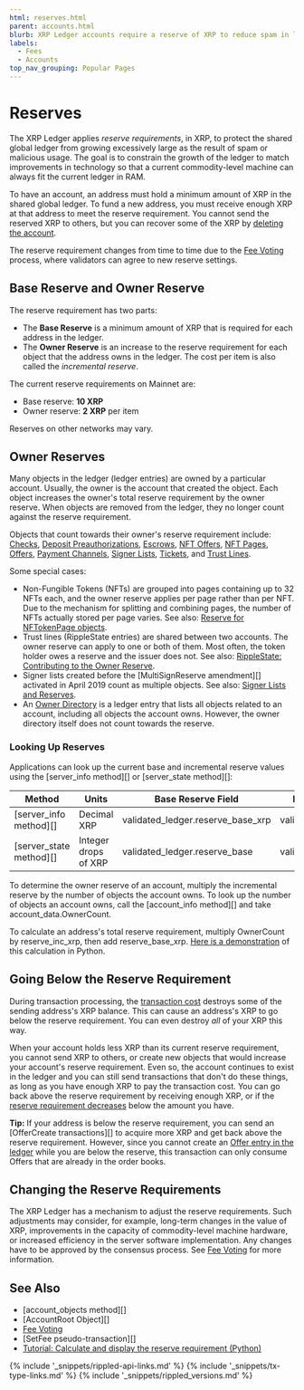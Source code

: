 ```yaml
---
html: reserves.html
parent: accounts.html
blurb: XRP Ledger accounts require a reserve of XRP to reduce spam in ledger data.
labels:
  - Fees
  - Accounts
top_nav_grouping: Popular Pages
---
```

# Reserves

The XRP Ledger applies _reserve requirements_, in XRP, to protect the shared global ledger from growing excessively large as the result of spam or malicious usage. The goal is to constrain the growth of the ledger to match improvements in technology so that a current commodity-level machine can always fit the current ledger in RAM.

To have an account, an address must hold a minimum amount of XRP in the shared global ledger. To fund a new address, you must receive enough XRP at that address to meet the reserve requirement. You cannot send the reserved XRP to others, but you can recover some of the XRP by [deleting the account](accounts.html#deletion-of-accounts).

The reserve requirement changes from time to time due to the [Fee Voting](fee-voting.html) process, where validators can agree to new reserve settings.

## Base Reserve and Owner Reserve

The reserve requirement has two parts:

* The **Base Reserve** is a minimum amount of XRP that is required for each address in the ledger.
* The **Owner Reserve** is an increase to the reserve requirement for each object that the address owns in the ledger. The cost per item is also called the _incremental reserve_.

The current reserve requirements on Mainnet are:

- Base reserve: **10 XRP**
- Owner reserve: **2 XRP** per item

Reserves on other networks may vary.

## Owner Reserves

Many objects in the ledger (ledger entries) are owned by a particular account. Usually, the owner is the account that created the object. Each object increases the owner's total reserve requirement by the owner reserve. When objects are removed from the ledger, they no longer count against the reserve requirement.

Objects that count towards their owner's reserve requirement include: [Checks](checks.html), [Deposit Preauthorizations](depositauth.html#preauthorization), [Escrows](escrow.html), [NFT Offers](non-fungible-token-transfers.html), [NFT Pages](non-fungible-tokens.html), [Offers](offer.html), [Payment Channels](payment-channels.html), [Signer Lists](multi-signing.html), [Tickets](tickets.html), and [Trust Lines](trust-lines-and-issuing.html).

Some special cases:

- Non-Fungible Tokens (NFTs) are grouped into pages containing up to 32 NFTs each, and the owner reserve applies per page rather than per NFT. Due to the mechanism for splitting and combining pages, the number of NFTs actually stored per page varies. See also: [Reserve for NFTokenPage objects](nftokenpage.html#reserve-for-nftokenpage-objects).
- Trust lines (<span class="code-snippet">RippleState</span> entries) are shared between two accounts. The owner reserve can apply to one or both of them. Most often, the token holder owes a reserve and the issuer does not. See also: [RippleState: Contributing to the Owner Reserve](ripplestate.html#contributing-to-the-owner-reserve).
- Signer lists created before the [MultiSignReserve amendment][] activated in April 2019 count as multiple objects. See also: [Signer Lists and Reserves](signerlist.html#signer-lists-and-reserves).
- An [Owner Directory](directorynode.html) is a ledger entry that lists all objects related to an account, including all objects the account owns. However, the owner directory itself does not count towards the reserve.

### Looking Up Reserves

Applications can look up the current base and incremental reserve values using the [server_info method][] or [server_state method][]:

| Method                  | Units                | Base Reserve Field                  | Incremental Reserve Field          |
|-------------------------|----------------------|-------------------------------------|------------------------------------|
| [server_info method][]  | Decimal XRP          | <span class="code-snippet">validated_ledger.reserve_base_xrp</span> | <span class="code-snippet">validated_ledger.reserve_inc_xrp</span> |
| [server_state method][] | Integer drops of XRP | <span class="code-snippet">validated_ledger.reserve_base</span>     | <span class="code-snippet">validated_ledger.reserve_inc</span>     |

To determine the owner reserve of an account, multiply the incremental reserve by the number of objects the account owns. To look up the number of objects an account owns, call the [account_info method][] and take <span class="code-snippet">account_data.OwnerCount</span>. 

To calculate an address's total reserve requirement, multiply <span class="code-snippet">OwnerCount</span> by <span class="code-snippet">reserve_inc_xrp</span>, then add <span class="code-snippet">reserve_base_xrp</span>. [Here is a demonstration](build-a-desktop-wallet-in-python.html#codeblock-17) of this calculation in Python.


## Going Below the Reserve Requirement

During transaction processing, the [transaction cost](transaction-cost.html) destroys some of the sending address's XRP balance. This can cause an address's XRP to go below the reserve requirement. You can even destroy _all_ of your XRP this way.

When your account holds less XRP than its current reserve requirement, you cannot send XRP to others, or create new objects that would increase your account's reserve requirement. Even so, the account continues to exist in the ledger and you can still send transactions that don't do these things, as long as you have enough XRP to pay the transaction cost. You can go back above the reserve requirement by receiving enough XRP, or if the [reserve requirement decreases](#changing-the-reserve-requirements) below the amount you have.

**Tip:** If your address is below the reserve requirement, you can send an [OfferCreate transactions][] to acquire more XRP and get back above the reserve requirement. However, since you cannot create an [Offer entry in the ledger](offer.html) while you are below the reserve, this transaction can only consume Offers that are already in the order books.


## Changing the Reserve Requirements

The XRP Ledger has a mechanism to adjust the reserve requirements. Such adjustments may consider, for example, long-term changes in the value of XRP, improvements in the capacity of commodity-level machine hardware, or increased efficiency in the server software implementation. Any changes have to be approved by the consensus process. See [Fee Voting](fee-voting.html) for more information.

## See Also

- [account_objects method][]
- [AccountRoot Object][]
- [Fee Voting](fee-voting.html)
- [SetFee pseudo-transaction][]
- [Tutorial: Calculate and display the reserve requirement (Python)](build-a-desktop-wallet-in-python.html#3-display-an-account)

<!--{# common link defs #}-->
{% include '_snippets/rippled-api-links.md' %}
{% include '_snippets/tx-type-links.md' %}
{% include '_snippets/rippled_versions.md' %}
